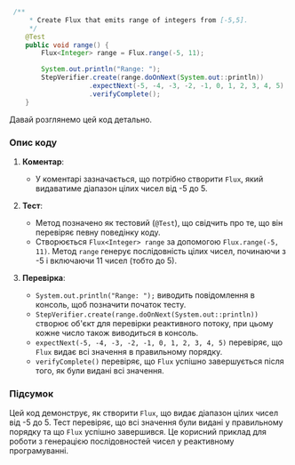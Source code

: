 ```java
 /**
     * Create Flux that emits range of integers from [-5,5].
     */
    @Test
    public void range() {
        Flux<Integer> range = Flux.range(-5, 11);

        System.out.println("Range: ");
        StepVerifier.create(range.doOnNext(System.out::println))
                    .expectNext(-5, -4, -3, -2, -1, 0, 1, 2, 3, 4, 5)
                    .verifyComplete();
    }
```
Давай розглянемо цей код детально.

### Опис коду

1. **Коментар**:
    - У коментарі зазначається, що потрібно створити `Flux`, який видаватиме діапазон цілих чисел від -5 до 5.

2. **Тест**:
    - Метод позначено як тестовий (`@Test`), що свідчить про те, що він перевіряє певну поведінку коду.
    - Створюється `Flux<Integer> range` за допомогою `Flux.range(-5, 11)`. Метод `range` генерує послідовність цілих чисел, починаючи з -5 і включаючи 11 чисел (тобто до 5).

3. **Перевірка**:
    - `System.out.println("Range: ");` виводить повідомлення в консоль, щоб позначити початок тесту.
    - `StepVerifier.create(range.doOnNext(System.out::println))` створює об'єкт для перевірки реактивного потоку, при цьому кожне число також виводиться в консоль.
    - `expectNext(-5, -4, -3, -2, -1, 0, 1, 2, 3, 4, 5)` перевіряє, що `Flux` видає всі значення в правильному порядку.
    - `verifyComplete()` перевіряє, що `Flux` успішно завершується після того, як були видані всі значення.

### Підсумок

Цей код демонструє, як створити `Flux`, що видає діапазон цілих чисел від -5 до 5. Тест перевіряє, що всі значення були видані у правильному порядку та що `Flux` успішно завершився. Це корисний приклад для роботи з генерацією послідовностей чисел у реактивному програмуванні.